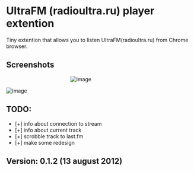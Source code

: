 # UltraFM (radioultra.ru) player extention

Tiny extention that allows you to listen UltraFM(radioultra.ru) from Chrome browser.

## Screenshots
&nbsp;&nbsp;&nbsp;&nbsp;&nbsp;&nbsp;&nbsp;&nbsp;&nbsp;&nbsp;&nbsp;&nbsp;&nbsp;&nbsp;&nbsp;&nbsp;&nbsp;&nbsp;&nbsp;&nbsp;&nbsp;&nbsp;&nbsp;&nbsp;&nbsp;&nbsp;&nbsp;&nbsp;&nbsp;&nbsp;&nbsp;&nbsp;&nbsp;&nbsp;&nbsp;&nbsp;&nbsp;&nbsp;&nbsp;&nbsp;&nbsp;&nbsp;&nbsp;&nbsp;![image](http://img100.imageshack.us/img100/9991/scrennd.png)

![image](http://img17.imageshack.us/img17/6451/screenshot1si.png)
## TODO:

* [+] info about connection to stream
* [+] info about current track
* [+] scrobble track to last.fm
* [+] make some redesign

## Version: 0.1.2 (13 august 2012)

